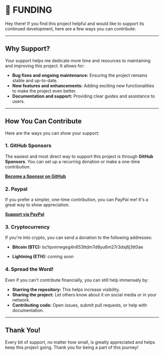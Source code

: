 # 🧡 FUNDING

Hey there! If you find this project helpful and would like to support its continued development, here are a few ways you can contribute:

-----

## Why Support?

Your support helps me dedicate more time and resources to maintaining and improving this project. It allows for:

  * **Bug fixes and ongoing maintenance:** Ensuring the project remains stable and up-to-date.
  * **New features and enhancements:** Adding exciting new functionalities to make the project even better.
  * **Documentation and support:** Providing clear guides and assistance to users.

-----

## How You Can Contribute

Here are the ways you can show your support:

### 1\. GitHub Sponsors

The easiest and most direct way to support this project is through **GitHub Sponsors**. You can set up a recurring donation or make a one-time contribution.

[**Become a Sponsor on GitHub**](https://www.google.com/search?q=https://github.com/sponsors/pamagister)


### 2\. Paypal

If you prefer a simpler, one-time contribution, you can PayPal me! It's a great way to show appreciation.

[**Support via PayPal**]([https://www.paypal.me/PaulDD](https://www.paypal.me/PaulDD))


### 3\. Cryptocurrency

If you're into crypto, you can send a donation to the following addresses:

  * **Bitcoin (BTC):** bc1qvmrwgeg4n653ttdm7d8yu6m27r3dxj6j3tt0ae

  * **Lightning (ETH):** *coming soon*

### 4\. Spread the Word\!

Even if you can't contribute financially, you can still help immensely by:

  * **Starring the repository:** This helps increase visibility.
  * **Sharing the project:** Let others know about it on social media or in your network.
  * **Contributing code:** Open issues, submit pull requests, or help with documentation.

-----

## Thank You\!

Every bit of support, no matter how small, is greatly appreciated and helps keep this project going. Thank you for being a part of this journey\!

